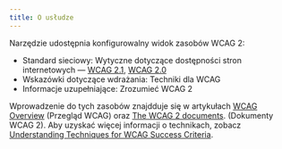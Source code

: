 ```yaml
---
title: O usłudze
---
```

Narzędzie udostępnia konfigurowalny widok zasobów WCAG 2:

-   Standard sieciowy: Wytyczne dotyczące dostępności stron internetowych — [WCAG 2.1](https://www.w3.org/TR/WCAG21/), [WCAG 2.0](https://www.w3.org/TR/WCAG20/)
-   Wskazówki dotyczące wdrażania: Techniki dla WCAG
-   Informacje uzupełniające: Zrozumieć WCAG 2

Wprowadzenie  do tych zasobów znajdduje się w artykułach [WCAG Overview](https://www.w3.org/WAI/standards-guidelines/wcag/) (Przegląd WCAG) oraz [The WCAG 2 documents](https://www.w3.org/WAI/standards-guidelines/wcag/docs/). (Dokumenty WCAG 2). Aby uzyskać więcej informacji o technikach, zobacz [Understanding Techniques for WCAG Success Criteria](https://www.w3.org/WAI/WCAG21/Understanding/understanding-techniques.html#understanding-techniques).

